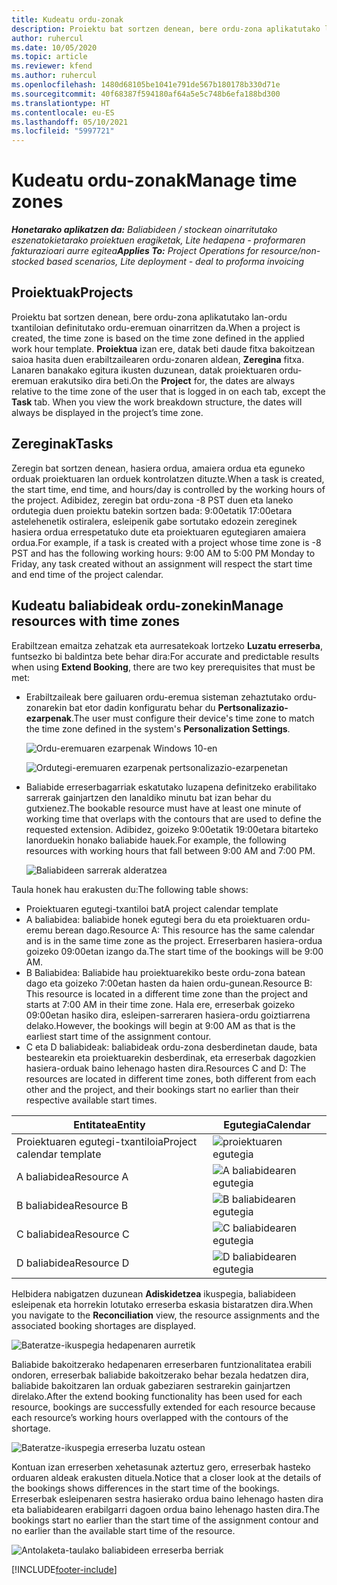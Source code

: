 ```yaml
---
title: Kudeatu ordu-zonak
description: Proiektu bat sortzen denean, bere ordu-zona aplikatutako lan-ordu txantiloian definitutako ordu-eremuan oinarritzen da.
author: ruhercul
ms.date: 10/05/2020
ms.topic: article
ms.reviewer: kfend
ms.author: ruhercul
ms.openlocfilehash: 1480d68105be1041e791de567b180178b330d71e
ms.sourcegitcommit: 40f68387f594180af64a5e5c748b6efa188bd300
ms.translationtype: HT
ms.contentlocale: eu-ES
ms.lasthandoff: 05/10/2021
ms.locfileid: "5997721"
---
```

# <a name="manage-time-zones"></a><span data-ttu-id="7835f-103">Kudeatu ordu-zonak</span><span class="sxs-lookup"><span data-stu-id="7835f-103">Manage time zones</span></span>

<span data-ttu-id="7835f-104">_**Honetarako aplikatzen da:** Baliabideen / stockean oinarritutako eszenatokietarako proiektuen eragiketak, Lite hedapena - proformaren fakturazioari aurre egitea_</span><span class="sxs-lookup"><span data-stu-id="7835f-104">_**Applies To:** Project Operations for resource/non-stocked based scenarios, Lite deployment - deal to proforma invoicing_</span></span>


## <a name="projects"></a><span data-ttu-id="7835f-105">Proiektuak</span><span class="sxs-lookup"><span data-stu-id="7835f-105">Projects</span></span>

<span data-ttu-id="7835f-106">Proiektu bat sortzen denean, bere ordu-zona aplikatutako lan-ordu txantiloian definitutako ordu-eremuan oinarritzen da.</span><span class="sxs-lookup"><span data-stu-id="7835f-106">When a project is created, the time zone is based on the time zone defined in the applied work hour template.</span></span> <span data-ttu-id="7835f-107">**Proiektua** izan ere, datak beti daude fitxa bakoitzean saioa hasita duen erabiltzailearen ordu-zonaren aldean, **Zeregina** fitxa. Lanaren banakako egitura ikusten duzunean, datak proiektuaren ordu-eremuan erakutsiko dira beti.</span><span class="sxs-lookup"><span data-stu-id="7835f-107">On the **Project** for, the dates are always relative to the time zone of the user that is logged in on each tab, except the **Task** tab. When you view the work breakdown structure, the dates will always be displayed in the project’s time zone.</span></span>

## <a name="tasks"></a><span data-ttu-id="7835f-108">Zereginak</span><span class="sxs-lookup"><span data-stu-id="7835f-108">Tasks</span></span>

<span data-ttu-id="7835f-109">Zeregin bat sortzen denean, hasiera ordua, amaiera ordua eta eguneko orduak proiektuaren lan orduek kontrolatzen dituzte.</span><span class="sxs-lookup"><span data-stu-id="7835f-109">When a task is created, the start time, end time, and hours/day is controlled by the working hours of the project.</span></span> <span data-ttu-id="7835f-110">Adibidez, zeregin bat ordu-zona -8 PST duen eta laneko ordutegia duen proiektu batekin sortzen bada: 9:00etatik 17:00etara astelehenetik ostiralera, esleipenik gabe sortutako edozein zereginek hasiera ordua errespetatuko dute eta proiektuaren egutegiaren amaiera ordua.</span><span class="sxs-lookup"><span data-stu-id="7835f-110">For example, if a task is created with a project whose time zone is -8 PST and has the following working hours: 9:00 AM to 5:00 PM Monday to Friday, any task created without an assignment will respect the start time and end time of the project calendar.</span></span>

## <a name="manage-resources-with-time-zones"></a><span data-ttu-id="7835f-111">Kudeatu baliabideak ordu-zonekin</span><span class="sxs-lookup"><span data-stu-id="7835f-111">Manage resources with time zones</span></span>

<span data-ttu-id="7835f-112">Erabiltzean emaitza zehatzak eta aurresatekoak lortzeko **Luzatu erreserba**, funtsezko bi baldintza bete behar dira:</span><span class="sxs-lookup"><span data-stu-id="7835f-112">For accurate and predictable results when using **Extend Booking**, there are two key prerequisites that must be met:</span></span>  

- <span data-ttu-id="7835f-113">Erabiltzaileak bere gailuaren ordu-eremua sisteman zehaztutako ordu-zonarekin bat etor dadin konfiguratu behar du **Pertsonalizazio-ezarpenak**.</span><span class="sxs-lookup"><span data-stu-id="7835f-113">The user must configure their device's time zone to match the time zone defined in the system's **Personalization Settings**.</span></span>
 
  ![Ordu-eremuaren ezarpenak Windows 10-en](media/reconcile-assignments-03.png)

  ![Ordutegi-eremuaren ezarpenak pertsonalizazio-ezarpenetan](media/reconcile-assignments-04.png)
 
- <span data-ttu-id="7835f-116">Baliabide erreserbagarriak eskatutako luzapena definitzeko erabilitako sarrerak gainjartzen den lanaldiko minutu bat izan behar du gutxienez.</span><span class="sxs-lookup"><span data-stu-id="7835f-116">The bookable resource must have at least one minute of working time that overlaps with the contours that are used to define the requested extension.</span></span> <span data-ttu-id="7835f-117">Adibidez, goizeko 9:00etatik 19:00etara bitarteko lanorduekin honako baliabide hauek.</span><span class="sxs-lookup"><span data-stu-id="7835f-117">For example, the following resources with working hours that fall between 9:00 AM and 7:00 PM.</span></span> 

  ![Baliabideen sarrerak alderatzea](media/reconcile-assignments-05.png)

<span data-ttu-id="7835f-119">Taula honek hau erakusten du:</span><span class="sxs-lookup"><span data-stu-id="7835f-119">The following table shows:</span></span>

- <span data-ttu-id="7835f-120">Proiektuaren egutegi-txantiloi bat</span><span class="sxs-lookup"><span data-stu-id="7835f-120">A project calendar template</span></span>
- <span data-ttu-id="7835f-121">A baliabidea: baliabide honek egutegi bera du eta proiektuaren ordu-eremu berean dago.</span><span class="sxs-lookup"><span data-stu-id="7835f-121">Resource A: This resource has the same calendar and is in the same time zone as the project.</span></span> <span data-ttu-id="7835f-122">Erreserbaren hasiera-ordua goizeko 09:00etan izango da.</span><span class="sxs-lookup"><span data-stu-id="7835f-122">The start time of the bookings will be 9:00 AM.</span></span>
- <span data-ttu-id="7835f-123">B Baliabidea: Baliabide hau proiektuarekiko beste ordu-zona batean dago eta goizeko 7:00etan hasten da haien ordu-gunean.</span><span class="sxs-lookup"><span data-stu-id="7835f-123">Resource B: This resource is located in a different time zone than the project and starts at 7:00 AM in their time zone.</span></span> <span data-ttu-id="7835f-124">Hala ere, erreserbak goizeko 09:00etan hasiko dira, esleipen-sarreraren hasiera-ordu goiztiarrena delako.</span><span class="sxs-lookup"><span data-stu-id="7835f-124">However, the bookings will begin at 9:00 AM as that is the earliest start time of the assignment contour.</span></span>
- <span data-ttu-id="7835f-125">C eta D baliabideak: baliabideak ordu-zona desberdinetan daude, bata bestearekin eta proiektuarekin desberdinak, eta erreserbak dagozkien hasiera-orduak baino lehenago hasten dira.</span><span class="sxs-lookup"><span data-stu-id="7835f-125">Resources C and D: The resources are located in different time zones, both different from each other and the project, and their bookings start no earlier than their respective available start times.</span></span>

|<span data-ttu-id="7835f-126">Entitatea</span><span class="sxs-lookup"><span data-stu-id="7835f-126">Entity</span></span>  |<span data-ttu-id="7835f-127">Egutegia</span><span class="sxs-lookup"><span data-stu-id="7835f-127">Calendar</span></span>  |
|-|-|
|<span data-ttu-id="7835f-128">Proiektuaren egutegi-txantiloia</span><span class="sxs-lookup"><span data-stu-id="7835f-128">Project calendar template</span></span>   | ![proiektuaren egutegia](media/reconcile-assignments-06.png) |
|<span data-ttu-id="7835f-130">A baliabidea</span><span class="sxs-lookup"><span data-stu-id="7835f-130">Resource A</span></span>  | ![A baliabidearen egutegia](media/reconcile-assignments-06.png) |
|<span data-ttu-id="7835f-132">B baliabidea</span><span class="sxs-lookup"><span data-stu-id="7835f-132">Resource B</span></span>  |  ![B baliabidearen egutegia](media/reconcile-assignments-07.png) |
|<span data-ttu-id="7835f-134">C baliabidea</span><span class="sxs-lookup"><span data-stu-id="7835f-134">Resource C</span></span>  |  ![C baliabidearen egutegia](media/reconcile-assignments-08.png) |
|<span data-ttu-id="7835f-136">D baliabidea</span><span class="sxs-lookup"><span data-stu-id="7835f-136">Resource D</span></span>  | ![D baliabidearen egutegia](media/reconcile-assignments-09.png)  |
 
<span data-ttu-id="7835f-138">Helbidera nabigatzen duzunean **Adiskidetzea** ikuspegia, baliabideen esleipenak eta horrekin lotutako erreserba eskasia bistaratzen dira.</span><span class="sxs-lookup"><span data-stu-id="7835f-138">When you navigate to the **Reconciliation** view, the resource assignments and the associated booking shortages are displayed.</span></span>

![Bateratze-ikuspegia hedapenaren aurretik](media/reconcile-assignments-10.png)

<span data-ttu-id="7835f-140">Baliabide bakoitzerako hedapenaren erreserbaren funtzionalitatea erabili ondoren, erreserbak baliabide bakoitzerako behar bezala hedatzen dira, baliabide bakoitzaren lan orduak gabeziaren sestrarekin gainjartzen direlako.</span><span class="sxs-lookup"><span data-stu-id="7835f-140">After the extend booking functionality has been used for each resource, bookings are successfully extended for each resource because each resource’s working hours overlapped with the contours of the shortage.</span></span>

![Bateratze-ikuspegia erreserba luzatu ostean](media/reconcile-assignments-11.png) 

<span data-ttu-id="7835f-142">Kontuan izan erreserben xehetasunak aztertuz gero, erreserbak hasteko orduaren aldeak erakusten dituela.</span><span class="sxs-lookup"><span data-stu-id="7835f-142">Notice that a closer look at the details of the bookings shows differences in the start time of the bookings.</span></span> <span data-ttu-id="7835f-143">Erreserbak esleipenaren sestra hasierako ordua baino lehenago hasten dira eta baliabidearen erabilgarri dagoen ordua baino lehenago hasten dira.</span><span class="sxs-lookup"><span data-stu-id="7835f-143">The bookings start no earlier than the start time of the assignment contour and no earlier than the available start time of the resource.</span></span>

![Antolaketa-taulako baliabideen erreserba berriak](media/reconcile-assignments-12.png)


[!INCLUDE[footer-include](../includes/footer-banner.md)]